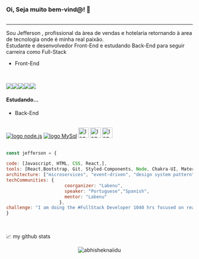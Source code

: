 ### Oi, Seja muito bem-vind@! 👋
<a href="https://www.linkedin.com/in/jefferson-feliciano-jesus-vieira-6b660b242/"><img src="https://img.shields.io/badge/LinkedIn-0077B5?style=for-the-badge&logo=linkedin&logoColor=white" alt=""></a> 
_______________________________________________________________________________________________


Sou Jefferson , profissional da àrea de vendas e hotelaria retornando à area de tecnologia onde é minha real paixão.<br>
Estudante e desenvolvedor Front-End e estudando Back-End para seguir carreira como Full-Stack
<br />


* Front-End

<br />

<a href="https://nodejs.org/en/"><img src="https://img.shields.io/badge/HTML-239120?style=for-the-badge&logo=html5&logoColor=white" /></a><img src="https://img.shields.io/badge/CSS3-1572B6?style=for-the-badge&logo=css3&logoColor=white" /><img src="https://img.shields.io/badge/JavaScript-323330?style=for-the-badge&logo=javascript&logoColor=F7DF1E" /><a href="https://getbootstrap.com/"><img src="https://img.shields.io/badge/Bootstrap-563D7C?style=for-the-badge&logo=bootstrap&logoColor=white" /></a><a href="https://pt-br.reactjs.org/"><img src="https://img.shields.io/badge/React-20232A?style=for-the-badge&logo=react&logoColor=61DAFB"></a>
<br />

#### Estudando...
* Back-End

<br />
<a href="https://nodejs.org/en/"><img src="https://img.shields.io/badge/Node.js-43853D?style=for-the-badge&logo=node.js&logoColor=white" alt="logo node.js"></a> 
<a href="https://www.mysql.com/"><img src="https://img.shields.io/badge/MySQL-00000F?style=for-the-badge&logo=mysql&logoColor=white" alt="logo MySql"></a>
<a href="https://www.typescriptlang.org/"><img src="https://emojis.slackmojis.com/emojis/images/1479745458/1383/typescript.png?1479745458" width="28" alt="logo Typescript"></a>
<a href="https://aws.amazon.com/"><img src="https://emojis.slackmojis.com/emojis/images/1507180554/2988/aws.png?1507180554" width="28" alt="logo AWS"></a>
<a href="https://firebase.google.com/"><img src="https://emojis.slackmojis.com/emojis/images/1533724346/4435/firebase.png?1533724346" width="28" alt="logo Firebase"></a> 

<br/>
<br />

  ```javascript
const jefferson = {
  
  code: [Javascript, HTML, CSS, React,],
  tools: [React,Bootstrap, Git, Styled-Components, Node, Chakra-UI, Material-UI],
  architecture: ["microservices", "event-driven", "design system pattern"],
  techCommunities: {
                        coorganizer: "Labenu",
                        speaker: "Portuguese","Spanish",
                        mentor: "Labenu"
                      },
 challenge: "I am doing the #FullStack Developer 1040 hrs focused on react and typescript"
}
```
<br />



📈 my github stats

<p align="center"> <img src="https://github-readme-stats.vercel.app/api?username=VieiraJefferson&show_icons=true&theme=gotham" alt="abhisheknaiidu" />

